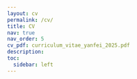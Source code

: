 ```yaml
---
layout: cv
permalink: /cv/
title: CV
nav: true
nav_order: 5
cv_pdf: curriculum_vitae_yanfei_2025.pdf
description:
toc:
  sidebar: left
---
```

